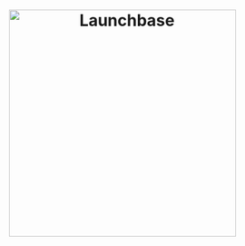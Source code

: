 <h1 align="center">
    <img alt="Launchbase" src="https://storage.googleapis.com/golden-wind/bootcamp-launchbase/logo.png" width="400px" />
</h1>

<h1 align="center>
           <p> Foodfy App</p>
</h1>

 <h2>An application of the receipes, building during the bootcamp of the launchBase.</h2>
